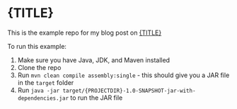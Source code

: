 # {TITLE}

This is the example repo for my blog post on [{TITLE}]({URL})

To run this example:

1. Make sure you have Java, JDK, and Maven installed
2. Clone the repo
3. Run `mvn clean compile assembly:single` - this should give you a JAR file in the `target` folder
4. Run `java -jar target/{PROJECTDIR}-1.0-SNAPSHOT-jar-with-dependencies.jar` to run the JAR file
